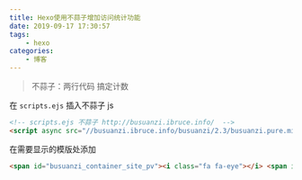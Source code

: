 ```yaml
---
title: Hexo使用不蒜子增加访问统计功能
date: 2019-09-17 17:30:57
tags: 
    - hexo
categories:
    - 博客
---
```


> 不蒜子：两行代码 搞定计数

在 `scripts.ejs` 插入不蒜子 js

<!-- more -->

```html
<!-- scripts.ejs 不蒜子 http://busuanzi.ibruce.info/  -->
<script async src="//busuanzi.ibruce.info/busuanzi/2.3/busuanzi.pure.mini.js"></script>
```

在需要显示的模版处添加

```html
<span id="busuanzi_container_site_pv"><i class="fa fa-eye"></i> <span id="busuanzi_value_site_pv"></span></span>
```
